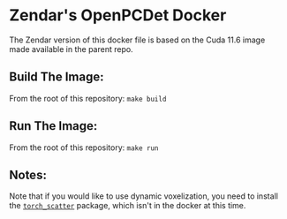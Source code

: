 # Zendar's OpenPCDet Docker

The Zendar version of this docker file is based on the Cuda 11.6
image made available in the parent repo.

## Build The Image:

From the root of this repository: `make build`

## Run The Image:

From the root of this repository: `make run`


## Notes:

Note that if you would like to use dynamic voxelization, you need to install
the [`torch_scatter`](https://github.com/rusty1s/pytorch_scatter) package, which
isn't in the docker at this time.
